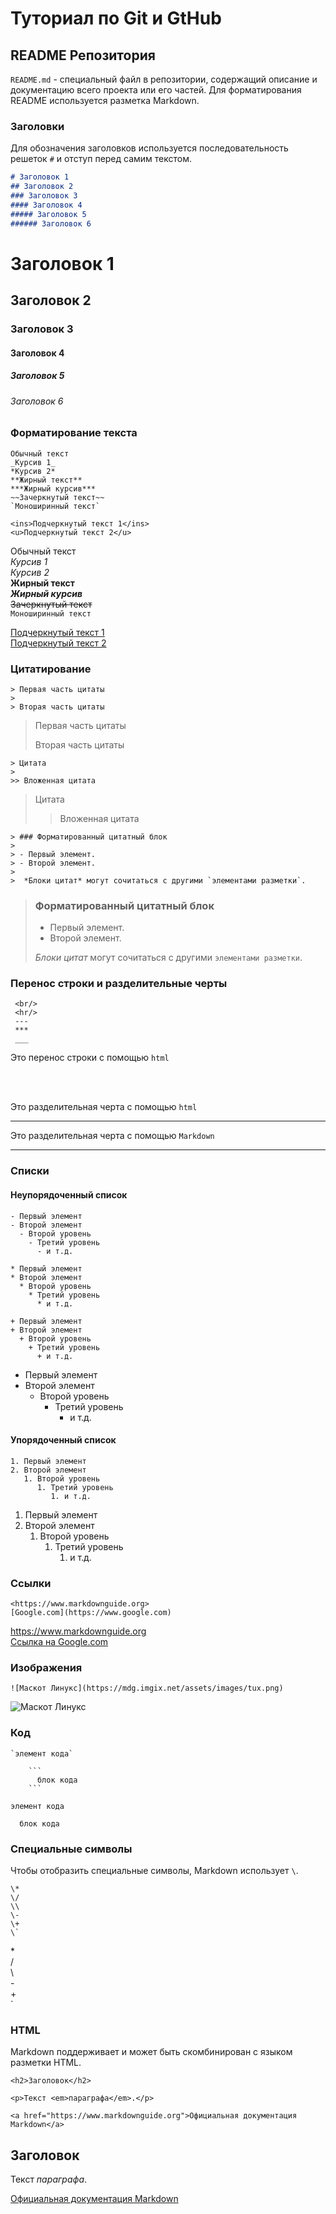 # Туториал по Git и GtHub

## README Репозитория
`README.md` - специальный файл в репозитории, содержащий описание и документацию всего проекта или его частей. Для форматирования README используется разметка Markdown.

### Заголовки 

Для обозначения заголовков используется последовательность решеток `#` и отступ перед самим текстом.

```Markdown
# Заголовок 1
## Заголовок 2
### Заголовок 3
#### Заголовок 4
##### Заголовок 5
###### Заголовок 6
```
# Заголовок 1
## Заголовок 2
### Заголовок 3
#### Заголовок 4
##### Заголовок 5
###### Заголовок 6

### Форматирование текста

```
Обычный текст  
_Курсив 1_  
*Курсив 2*  
**Жирный текст**  
***Жирный курсив***  
~~Зачеркнутый текст~~  
`Моноширинный текст`

<ins>Подчеркнутый текст 1</ins>
<u>Подчеркнутый текст 2</u>  
```

Обычный текст  
_Курсив 1_  
*Курсив 2*  
**Жирный текст**  
***Жирный курсив***  
~~Зачеркнутый текст~~  
`Моноширинный текст`

<ins>Подчеркнутый текст 1</ins>  
<u>Подчеркнутый текст 2</u>  

### Цитатирование

```
> Первая часть цитаты
>
> Вторая часть цитаты
```

> Первая часть цитаты
>
> Вторая часть цитаты

```
> Цитата
>
>> Вложенная цитата
```

> Цитата
>
>> Вложенная цитата

```
> ### Форматированный цитатный блок
>
> - Первый элемент.
> - Второй элемент.
>
>  *Блоки цитат* могут сочитаться с другими `элементами разметки`.
```

> ### Форматированный цитатный блок
>
> - Первый элемент.
> - Второй элемент.
>
>  *Блоки цитат* могут сочитаться с другими `элементами разметки`.

### Перенос строки и разделительные черты

```
 <br/>
 <hr/>
 ---
 ***
 ___
```
Это перенос строки с помощью `html`

 <br/>
 <br/>

Это разделительная черта с помощью `html`

<hr/>

Это разделительная черта с помощью `Markdown`

---

### Списки

#### Неупорядоченный список

```
- Первый элемент
- Второй элемент
  - Второй уровень
    - Третий уровень
      - и т.д.

* Первый элемент
* Второй элемент
  * Второй уровень
    * Третий уровень
      * и т.д.

+ Первый элемент
+ Второй элемент
  + Второй уровень
    + Третий уровень
      + и т.д.
```

- Первый элемент
- Второй элемент
  - Второй уровень
    - Третий уровень
      - и т.д.



#### Упорядоченный список

```
1. Первый элемент
2. Второй элемент
   1. Второй уровень
      1. Третий уровень
         1. и т.д.

```
1. Первый элемент
2. Второй элемент
   1. Второй уровень
      1. Третий уровень
         1. и т.д.


### Ссылки

```
<https://www.markdownguide.org>  
[Google.com](https://www.google.com)
```

<https://www.markdownguide.org>  
[Ссылка на Google.com](https://www.google.com)

### Изображения

```
![Маскот Линукс](https://mdg.imgix.net/assets/images/tux.png)
```

![Маскот Линукс](https://mdg.imgix.net/assets/images/tux.png)

### Код

```
`элемент кода`

    ```
      блок кода
    ```
```

`элемент кода`

```
  блок кода
```

### Специальные символы

Чтобы отобразить специальные символы, Markdown использует `\`.

```
\*  
\/  
\\  
\-  
\+  
\`  
```

\*  
\/  
\\  
\-  
\+  
\`  

### HTML

Markdown поддерживает и может быть скомбинирован с языком разметки HTML.

```
<h2>Заголовок</h2>

<p>Текст <em>параграфа</em>.</p>

<a href="https://www.markdownguide.org">Официальная документация Markdown</a>
```

<h2>Заголовок</h2>

<p>Текст <em>параграфа</em>.</p>

<a href="https://www.markdownguide.org">Официальная документация Markdown</a>

<!-- <button onclick="this.style.color = 'green'">Button</button>

<form>
<input type="date"/>
</form>

<style>
  button {
    background-color: lightcyan;
    padding: 5px 15px;
    border: none;
    color: grey;
  }
</style> -->
